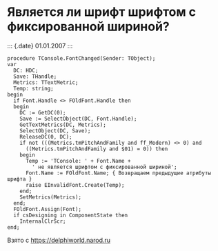 Является ли шрифт шрифтом с фиксированной шириной?
==================================================

::: {.date}
01.01.2007
:::

    procedure TConsole.FontChanged(Sender: TObject);
    var
      DC: HDC;
      Save: THandle;
      Metrics: TTextMetric;
      Temp: string;
    begin
      if Font.Handle <> FOldFont.Handle then
      begin
        DC := GetDC(0);
        Save := SelectObject(DC, Font.Handle);
        GetTextMetrics(DC, Metrics);
        SelectObject(DC, Save);
        ReleaseDC(0, DC);
        if not (((Metrics.tmPitchAndFamily and ff_Modern) <> 0) and
          ((Metrics.tmPitchAndFamily and $01) = 0)) then
        begin
          Temp := 'TConsole: ' + Font.Name +
            ' не является шрифтом с фиксированной шириной';
          Font.Name := FOldFont.Name; { Возвращаем предыдущие атрибуты шрифта }
          raise EInvalidFont.Create(Temp);
        end;
        SetMetrics(Metrics);
      end;
      FOldFont.Assign(Font);
      if csDesigning in ComponentState then
        InternalClrScr;
    end;

Взято с <https://delphiworld.narod.ru>
